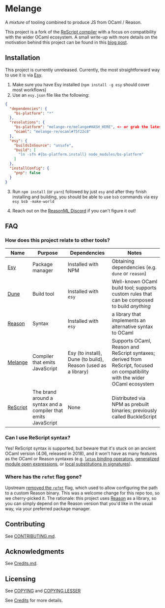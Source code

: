 # Melange

A _mixture_ of tooling combined to produce JS from OCaml / Reason.

This project is a fork of the
[ReScript compiler](https://github.com/rescript-lang/rescript-compiler/) with
a focus on compatibility with the wider OCaml ecosystem. A small write-up with
more details on the motivation behind this project can be found in this
[blog post](https://anmonteiro.com/2021/03/on-ocaml-and-the-js-platform/).

## Installation

This project is currently unreleased. Currently, the most straightforward way
to use it is via [Esy](https://esy.sh).

1. Make sure you have Esy installed (`npm install -g esy` should cover most
   workflows)
2. Use an `esy.json` file like the following:

```json
{
  "dependencies": {
    "bs-platform": "*"
  },
  "resolutions": {
    "bs-platform": "melange-re/melange#HASH_HERE", <- or grab the latest commit in this repo
    "ocaml": "melange-re/ocaml#75f22c8"
  },
  "esy": {
    "buildsInSource": "unsafe",
    "build": [
      "ln -sfn #{bs-platform.install} node_modules/bs-platform"
    ]
  },
  "installConfig": {
    "pnp": false
  }
}
```

3. Run `npm install` (or `yarn`) followed by just `esy` and after they finish installing and building, you should be able to use `bsb` commands via esy `esy bsb -make-world`

4. Reach out on the [ReasonML Discord](https://discord.gg/reasonml) if you
   can't figure it out!

## FAQ

### How does this project relate to other tools?

| Name  | Purpose  | Dependencies  |  Notes |
|---|---|---|---|
| [Esy](https://esy.sh)  | Package manager |  Installed with NPM |  Obtaining dependencies (e.g. `dune` or `reason`)  |
| [Dune](https://dune.build/)  | Build tool  | Installed with `esy` | Well-known OCaml build tool; supports custom rules that can be composed to build _anything_ |
|  [Reason](https://reasonml.github.io/) | Syntax  |  Installed with `esy` | a library that implements an alternative syntax to OCaml  |
|  [Melange](https://melange.re) | Compiler that emits JavaScript  |  Esy (to install), Dune (to build), Reason (used as a library) |  Supports OCaml, Reason and ReScript syntaxes; derived from ReScript, focused on compatibility with the wider OCaml ecosystem |
|  [ReScript](https://rescript-lang.org/) | The brand around a syntax and a compiler that emits JavaScript  | None | Distributed via NPM as prebuilt binaries; previously called BuckleScript |

### Can I use ReScript syntax?

Yes! ReScript syntax is supported, but beware that it's stuck on an ancient
OCaml version (4.06, released in 2018), and it won't have as many features as
the OCaml or Reason syntaxes
(e.g. [`letop` binding operators](https://github.com/ocaml/ocaml/pull/1947),
[generalized module open expressions](https://github.com/ocaml/ocaml/pull/2147),
or [local substitutions in signatures](https://github.com/ocaml/ocaml/pull/2122)).

### Where has the `refmt` flag gone?

Upstream [removed the `refmt`](https://github.com/rescript-lang/rescript-compiler/pull/4998/commits/be9b1add647859d595dc2e2cbd5552ca246d1df9)
flag, which used to allow configuring the path to a custom Reason binary. This
was a welcome change for this repo too, so we cherry-picked it. The rationale:
this project uses [Reason](https://github.com/reasonml/reason) as a library,
so you can simply depend on the Reason version that you'd like in the usual way,
via your preferred package manager.

## Contributing

See [CONTRIBUTING.md](CONTRIBUTING.md).

## Acknowledgments

See [Credits.md](./Credits.md).

## Licensing

See [COPYING](./COPYING) and [COPYING.LESSER](./COPYING.LESSER)

See [Credits](./Credits.md) for more details.
